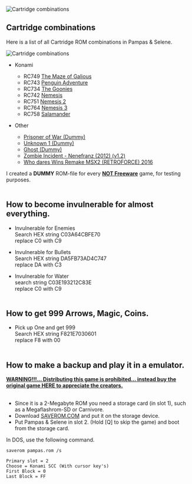 ![Cartridge combinations](https://github.com/LarsThe18Th/LarsThe18Th/blob/main/-Temp/Pampas%26Selene/PandS.jpg)

## Cartridge combinations<br>

Here is a list of all Cartridge ROM combinations in Pampas & Selene.

![Cartridge combinations](https://github.com/LarsThe18Th/LarsThe18Th/blob/main/-Temp/Pampas%26Selene/Naamloos.png)


- Konami
  - RC749 [The Maze of Galious](https://download.file-hunter.com/Games/MSX1/ROM/The%20Maze%20of%20Galious%20-%20Knightmare%20II%20-%20Konami%20(1987)%20%5BRC-749%5D%20%5B1227%5D.zip)
  - RC743 [Penguin Adventure](https://download.file-hunter.com/Games/MSX1/ROM/Penguin%20Adventure%20-%20Yumetairiku%20Adventure%20-%20Konami%20(1986)%20%5BRC-743%5D%20%5B2533%5D.zip)
  - RC734 [The Goonies](https://download.file-hunter.com/Games/MSX1/ROM/The%20Goonies%20-%20Konami%20(1986)%20%5BRC-734%5D%20%5B863%5D.zip)
  - RC742 [Nemesis](https://download.file-hunter.com/Games/MSX1/ROM/Gradius%20-%20Nemesis%20-%20Konami%20(1986)%20%5BRC-742%5D%20%5B6354%5D.zip)
  - RC751 [Nemesis 2](https://download.file-hunter.com/Games/MSX1/ROM/Gradius%202%20-%20Nemesis%202%20-%20Konami%20(1987)%20%5BRC-751%5D%20%5B3068%5D.zip)
  - RC764 [Nemesis 3](https://download.file-hunter.com/Games/MSX1/ROM/Gofer%20no%20Yabou%20Episode%202%20-%20Nemesis%203%20The%20Eve%20Of%20Destruction%20-%20Konami%20(1988)%20%5BRC-764%5D%20%5B4930%5D.zip)
  - RC758 [Salamander](https://download.file-hunter.com/Games/MSX1/ROM/Salamander%20-%20Konami%20(1987)%20%5BRC-758%5D%20%5B1988%5D.zip)

- Other
  - [Prisoner of War (Dummy)](https://github.com/LarsThe18Th/LarsThe18Th/raw/main/-Temp/Pampas%26Selene/DUMMY_Prisoner_of_War_(3E%20C9%2032%209F).ROM)
  - [Unknown 1 (Dummy)](https://github.com/LarsThe18Th/LarsThe18Th/raw/main/-Temp/Pampas%26Selene/DUMMY_Unknown_Game1_(1E%20E0%2019%20E5).ROM)
  - [Ghost (Dummy)](https://github.com/LarsThe18Th/LarsThe18Th/raw/main/-Temp/Pampas%26Selene/DUMMY_GHOST_(EE%2087%20C9%202A).ROM)
  - [Zombie Incident - Nenefranz (2012) (v1.2)](https://download.file-hunter.com/Games/MSX1/ROM/Zombie%20Incident%20-%20Nenefranz%20(2012)%20%5BMSXDev11%5D%20%5BVersion%201.3%5D%20%5Boriginal%5D%20%5B4022%5D.zip)
  - [Who dares Wins Remake MSX2 (RETROFORCE) 2016](https://download.file-hunter.com/Games/MSX2/ROM/Who%20Dares%20Wins%20-%20Remake%20-%20RetroForce%20(2016)%20%5Boriginal%5D%20%5B5101%5D.zip)
  
  
I created a **DUMMY** ROM-file for every **<ins>NOT Freeware</ins>** game, for testing purposes.<br><br>

## How to become invulnerable for almost everything.<br>

- Invulnerable for Enemies<br>
Search HEX string C03A64CBFE70<br>
replace C0 with C9<br>

- Invulnerable for Bullets<br>
Search HEX string DA5FB73AD4C747<br>
replace DA with C3<br>

- Invulnerable for Water<br>
search string C03E193212C83E<br>
replace C0 with C9<br><br>

## How to get 999 Arrows, Magic, Coins.<br>

- Pick up One and get 999<br>
Search HEX string F821E7030601<br>
replace F8 with 00<br><br>

## How to make a backup and play it in a emulator.<br>

**<ins>WARNING!!!... Distributing this game is prohibited... instead buy the original game [HERE](mailto:unepicgame@gmail.com) to appreciate the creators.</ins>**<br><br>


- Since it is a 2-Megabyte ROM you need a storage card (in slot 1), such as a Megaflashrom-SD or Carnivore.
- Download [SAVEROM.COM](https://github.com/LarsThe18Th/LarsThe18Th/raw/main/-Temp/Pampas%26Selene/saverom.rar) and put it on the storage device.
- Put Pampas & Selene in slot 2. (Hold [Q] to skip the game) and boot from the storage card.

In DOS, use the following command.

```
saverom pampas.rom /s

Primary slot = 2
Choose = Konami SCC (With cursor key's)
First Block = 0
Last Block = FF 
```
